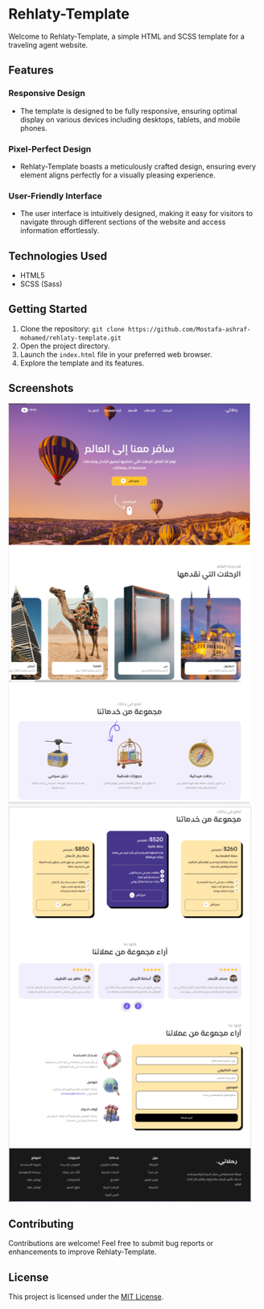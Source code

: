 # Rehlaty-Template

Welcome to Rehlaty-Template, a simple HTML and SCSS template for a traveling agent website.

## Features

### Responsive Design
- The template is designed to be fully responsive, ensuring optimal display on various devices including desktops, tablets, and mobile phones.

### Pixel-Perfect Design
- Rehlaty-Template boasts a meticulously crafted design, ensuring every element aligns perfectly for a visually pleasing experience.

### User-Friendly Interface
- The user interface is intuitively designed, making it easy for visitors to navigate through different sections of the website and access information effortlessly.

## Technologies Used
- HTML5
- SCSS (Sass)

## Getting Started
1. Clone the repository: `git clone https://github.com/Mostafa-ashraf-mohamed/rehlaty-template.git`
2. Open the project directory.
3. Launch the `index.html` file in your preferred web browser.
4. Explore the template and its features.

## Screenshots
![Screenshot 1](/screenshots/screenshot1.png)
![Screenshot 2](/screenshots/screenshot2.png)

## Contributing
Contributions are welcome! Feel free to submit bug reports or enhancements to improve Rehlaty-Template.

## License
This project is licensed under the [MIT License](LICENSE).
